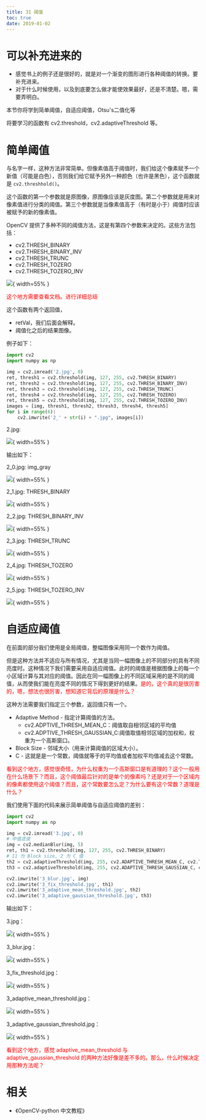 ```yaml
---
title: 31 阈值
toc: true
date: 2019-01-02
---
```

# 可以补充进来的

- 感觉书上的例子还是很好的，就是对一个渐变的图形进行各种阈值的转换。要补充进来。
- 对于什么时候使用，以及到底要怎么做才能使效果最好，还是不清楚。嗯，需要弄明白。


本节你将学到简单阈值，自适应阈值，Otsu's二值化等

将要学习的函数有 cv2.threshold，cv2.adaptiveThreshold 等。




# 简单阈值


与名字一样，这种方法非常简单。但像素值高于阈值时，我们给这个像素赋予一个新值（可能是白色），否则我们给它赋予另外一种颜色（也许是黑色），这个函数就是 `cv2.threshhold()`。

这个函数的第一个参数就是原图像，原图像应该是灰度图。第二个参数就是用来对像素值进行分类的阈值。第三个参数就是当像素值高于（有时是小于）阈值时应该被赋予的新的像素值。

OpenCV 提供了多种不同的阈值方法，这是有第四个参数来决定的。这些方法包括：

- cv2.THRESH_BINARY
- cv2.THRESH_BINARY_INV
- cv2.THRESH_TRUNC
- cv2.THRESH_TOZERO
- cv2.THRESH_TOZERO_INV

![](http://images.iterate.site/blog/image/20181216/5Layd1kJrIpR.png?imageslim){ width=55% }

<span style="color:red;">这个地方需要查看文档。进行详细总结</span>

这个函数有两个返回值，

- retVal，我们后面会解释。
- 阈值化之后的结果图像。


例子如下：

```py
import cv2
import numpy as np

img = cv2.imread('2.jpg', 0)
ret, thresh1 = cv2.threshold(img, 127, 255, cv2.THRESH_BINARY)
ret, thresh2 = cv2.threshold(img, 127, 255, cv2.THRESH_BINARY_INV)
ret, thresh3 = cv2.threshold(img, 127, 255, cv2.THRESH_TRUNC)
ret, thresh4 = cv2.threshold(img, 127, 255, cv2.THRESH_TOZERO)
ret, thresh5 = cv2.threshold(img, 127, 255, cv2.THRESH_TOZERO_INV)
images = [img, thresh1, thresh2, thresh3, thresh4, thresh5]
for i in range(6):
    cv2.imwrite('2_' + str(i) + ".jpg", images[i])
```

2.jpg:

![](http://images.iterate.site/blog/image/20181216/l1LV5Vd5jTpU.jpg?imageslim){ width=55% }

输出如下：


2_0.jpg: img_gray

![](http://images.iterate.site/blog/image/20181216/m6YD1R4iwNVu.jpg?imageslim){ width=55% }

2_1.jpg: THRESH_BINARY

![](http://images.iterate.site/blog/image/20181216/Sta0wbRNRDUq.jpg?imageslim){ width=55% }

2_2.jpg: THRESH_BINARY_INV

![](http://images.iterate.site/blog/image/20181216/482LX2uidE90.jpg?imageslim){ width=55% }

2_3.jpg: THRESH_TRUNC

![](http://images.iterate.site/blog/image/20181216/0Xoj8YAlqnCe.jpg?imageslim){ width=55% }

2_4.jpg: THRESH_TOZERO

![](http://images.iterate.site/blog/image/20181216/deeex9ty1mRS.jpg?imageslim){ width=55% }

2_5.jpg: THRESH_TOZERO_INV


![](http://images.iterate.site/blog/image/20181216/RWpKM4FEWuoQ.jpg?imageslim){ width=55% }




# 自适应阈值


在前面的部分我们使用是全局阈值，整幅图像采用同一个数作为阈值。


但是这种方法并不适应与所有情况，尤其是当同一幅图像上的不同部分的具有不同亮度时。这种情况下我们需要采用自适应阈值。此时的阈值是根据图像上的每一个小区域计算与其对应的阈值。因此在同一幅图像上的不同区域采用的是不同的阈值，从而使我们能在亮度不同的情况下得到更好的结果。<span style="color:red;">是的，这个真的是很厉害的，嗯，想法也很厉害，想知道它背后的原理是什么？</span>

这种方法需要我们指定三个参数，返回值只有一个。

- Adaptive Method - 指定计算阈值的方法。
  - cv2.ADPTIVE_THRESH_MEAN_C：阈值取自相邻区域的平均值
  - cv2.ADPTIVE_THRESH_GAUSSIAN_C:阈值取值相邻区域的加权和，权重为一个高斯窗口。
- Block Size - 邻域大小（用来计算阈值的区域大小）。
- C - 这就是是一个常数，阈值就等于的平均值或者加权平均值减去这个常数。


<span style="color:red;">看到这个地方，感觉很奇怪，为什么权重为一个高斯窗口是有道理的？这个一般用在什么场景下？而且，这个阈值最后针对的是单个的像素吗？还是对于一个区域内的像素都使用这个阈值？而且，这个常数要怎么定？为什么要有这个常数？道理是什么？</span>

我们使用下面的代码来展示简单阈值与自适应阈值的差别：


```py
import cv2
import numpy as np

img = cv2.imread('3.jpg', 0)
# 中值滤波
img = cv2.medianBlur(img, 5)
ret, th1 = cv2.threshold(img, 127, 255, cv2.THRESH_BINARY)
# 11 为 Block size, 2 为 C 值
th2 = cv2.adaptiveThreshold(img, 255, cv2.ADAPTIVE_THRESH_MEAN_C, cv2.THRESH_BINARY, 11, 2)
th3 = cv2.adaptiveThreshold(img, 255, cv2.ADAPTIVE_THRESH_GAUSSIAN_C, cv2.THRESH_BINARY, 11, 2)

cv2.imwrite('3_blur.jpg', img)
cv2.imwrite('3_fix_threshold.jpg', th1)
cv2.imwrite('3_adaptive_mean_threshold.jpg', th2)
cv2.imwrite('3_adaptive_gaussian_threshold.jpg', th3)
```

输出如下：

3.jpg：

![](http://images.iterate.site/blog/image/20181221/mnAL1sfLblHP.jpg?imageslim){ width=55% }

3_blur.jpg：

![](http://images.iterate.site/blog/image/20181221/9bnf1FiUgBGa.jpg?imageslim){ width=55% }

3_fix_threshold.jpg：

![](http://images.iterate.site/blog/image/20181221/Ke5BCyo9SM8T.jpg?imageslim){ width=55% }

3_adaptive_mean_threshold.jpg：


![](http://images.iterate.site/blog/image/20181221/ybONCh6ilWew.jpg?imageslim){ width=55% }

3_adaptive_gaussian_threshold.jpg：

![](http://images.iterate.site/blog/image/20181221/fcADKEuInisY.jpg?imageslim){ width=55% }


<span style="color:red;">看到这个地方，感觉 adaptive_mean_threshold 与 adaptive_gaussian_threshold 的两种方法好像是差不多的。那么，什么时候决定用那种方法呢？</span>





# 相关

- 《OpenCV-python 中文教程》

